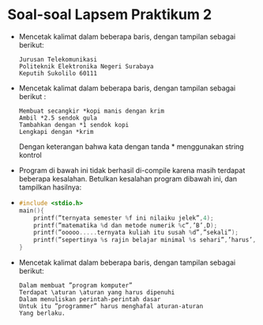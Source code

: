 # Soal-soal Lapsem Praktikum 2

- Mencetak kalimat dalam beberapa baris, dengan tampilan sebagai berikut:
  ```
  Jurusan Telekomunikasi
  Politeknik Elektronika Negeri Surabaya
  Keputih Sukolilo 60111
  ```
- Mencetak kalimat dalam beberapa baris, dengan tampilan sebagai berikut :
    ```
    Membuat secangkir *kopi manis dengan krim
    Ambil *2.5 sendok gula
    Tambahkan dengan *1 sendok kopi
    Lengkapi dengan *krim
    ```
	Dengan keterangan bahwa kata dengan tanda * menggunakan string kontrol
	
- Program di bawah ini tidak berhasil di-compile karena masih terdapat beberapa kesalahan. Betulkan kesalahan program dibawah ini, dan tampilkan hasilnya:
- 
	```c
	#include <stdio.h>
	main(){
		printf(”ternyata semester %f ini nilaiku jelek”,4);
		printf(”matematika %d dan metode numerik %c”,’B’,D);
		printf(”ooooo.....ternyata kuliah itu susah %d”,”sekali”);
		printf(”sepertinya %s rajin belajar minimal %s sehari”,’harus’,8);
	}
	```

- Mencetak kalimat dalam beberapa baris, dengan tampilan sebagai berikut:
	```
	Dalam membuat ”program komputer”
	Terdapat \aturan \aturan yang harus dipenuhi
	Dalam menuliskan perintah-perintah dasar
	Untuk itu ”programmer” harus menghafal aturan-aturan
	Yang berlaku.
	```